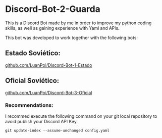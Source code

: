 # Discord-Bot-2-Guarda
This is a Discord Bot made by me in order to improve my python coding skills, as well as gaining experience with Yaml and APIs.

This bot was developed to work together with the following bots:
## Estado Soviético:
  [github.com/LuanPoi/Discord-Bot-1-Estado](https://github.com/LuanPoi/Discord-Bot-1-Estado)

## Oficial Soviético:
  [github.com/LuanPoi/Discord-Bot-3-Oficial](https://github.com/LuanPoi/Discord-Bot-3-Oficial)

### Recommendations:
I recommed execute the following command on your git local repository to avoid publish your Discord API Key.
```
git update-index --assume-unchanged config.yaml
```

